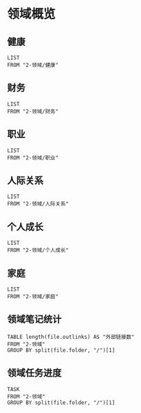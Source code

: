 # 领域概览

## 健康

```dataview
LIST
FROM "2-领域/健康"
```

## 财务

```dataview
LIST
FROM "2-领域/财务"
```

## 职业

```dataview
LIST
FROM "2-领域/职业"
```


## 人际关系

```dataview
LIST
FROM "2-领域/人际关系"
```


## 个人成长

```dataview
LIST
FROM "2-领域/个人成长"
```


## 家庭

```dataview
LIST
FROM "2-领域/家庭"
```


## 领域笔记统计

```dataview
TABLE length(file.outlinks) AS "外部链接数"
FROM "2-领域"
GROUP BY split(file.folder, "/")[1]
```


## 领域任务进度

```dataview
TASK
FROM "2-领域"
GROUP BY split(file.folder, "/")[1]
```
